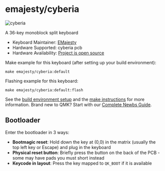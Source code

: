 # emajesty/cyberia

![cyberia](https://i.imgur.com/CntXv3e.jpeg)

A 36-key monoblock split keyboard

* Keyboard Maintainer: [EMajesty](https://github.com/EMajesty)
* Hardware Supported: cyberia pcb
* Hardware Availability: [Project is open source](https://github.com/EMajesty/cyberia)

Make example for this keyboard (after setting up your build environment):

    make emajesty/cyberia:default

Flashing example for this keyboard:

    make emajesty/cyberia:default:flash

See the [build environment setup](https://docs.qmk.fm/#/getting_started_build_tools) and the [make instructions](https://docs.qmk.fm/#/getting_started_make_guide) for more information. Brand new to QMK? Start with our [Complete Newbs Guide](https://docs.qmk.fm/#/newbs).

## Bootloader

Enter the bootloader in 3 ways:

* **Bootmagic reset**: Hold down the key at (0,0) in the matrix (usually the top left key or Escape) and plug in the keyboard
* **Physical reset button**: Briefly press the button on the back of the PCB - some may have pads you must short instead
* **Keycode in layout**: Press the key mapped to `QK_BOOT` if it is available
